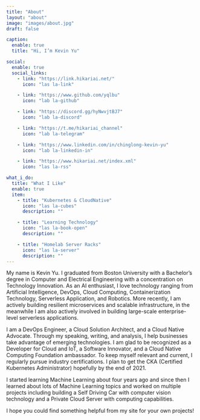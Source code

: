 ```yaml
---
title: "About"
layout: "about"
image: "images/about.jpg"
draft: false

caption:
  enable: true
  title: "Hi, I’m Kevin Yu"

social:
  enable: true
  social_links:
    - link: "https://link.hikariai.net/"
      icon: "las la-link"

    - link: "https://www.github.com/yqlbu"
      icon: "lab la-github"

    - link: "https://discord.gg/hyNwvjtBJ7"
      icon: "lab la-discord"

    - link: "https://t.me/hikariai_channel"
      icon: "lab la-telegram"

    - link: "https://www.linkedin.com/in/chinglong-kevin-yu"
      icon: "lab la-linkedin-in"

    - link: "https://www.hikariai.net/index.xml"
      icon: "las la-rss"

what_i_do:
  title: "What I Like"
  enable: true
  item:
    - title: "Kubernetes & CloudNative"
      icon: "las la-cubes"
      description: ""

    - title: "Learning Technology"
      icon: "las la-book-open"
      description: ""

    - title: "Homelab Server Racks"
      icon: "las la-server"
      description: ""
---
```


My name is Kevin Yu. I graduated from Boston University with a Bachelor’s degree in Computer and Electrical Engineering with a concentration on Technology Innovation. As an AI enthusiast, I love technology ranging from Artificial Intelligence, DevOps, Cloud Computing, Containerization Technology, Serverless Application, and Robotics. More recently, I am actively building resilient microservices and scalable infrastructure, in the meanwhile I am also actively involved in building large-scale enterprise-level serverless applications.

I am a DevOps Engineer, a Cloud Solution Architect, and a Cloud Native Advocate. Through my speaking, writing, and analysis, I help businesses take advantage of emerging technologies. I am glad to be recognized as a Developer for Cloud and IoT, a Software Innovator, and a Cloud Native Computing Foundation ambassador. To keep myself relevant and current, I regularly pursue industry certifications. I plan to get the CKA (Certified Kubernetes Administrator) hopefully by the end of 2021.

I started learning Machine Learning about four years ago and since then I learned about lots of Machine Learning topics and worked on multiple projects including building a Self Driving Car with computer vision technology and a Private Cloud Server with computing capabilities.

I hope you could find something helpful from my site for your own projects!
